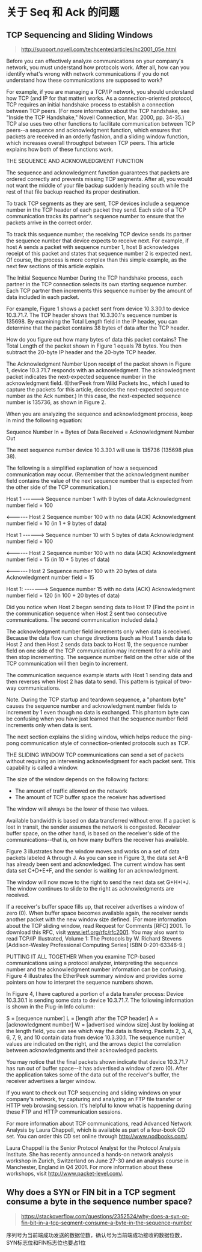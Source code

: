 # 关于 Seq 和 Ack 的问题


## TCP Sequencing and Sliding Windows

> http://support.novell.com/techcenter/articles/nc2001_05e.html

Before you can effectively analyze communications on your company's network, you must understand how protocols work. After all, how can you identify what's wrong with network communications if you do not understand how these communications are supposed to work?

For example, if you are managing a TCP/IP network, you should understand how TCP (and IP for that matter) works. As a connection-oriented protocol, TCP requires an initial handshake process to establish a connection between TCP peers. (For more information about the TCP handshake, see "Inside the TCP Handshake," Novell Connection, Mar. 2000, pp. 34-35.) TCP also uses two other functions to facilitate communication between TCP peers--a sequence and acknowledgment function, which ensures that packets are received in an orderly fashion, and a sliding window function, which increases overall throughput between TCP peers. This article explains how both of these functions work.

THE SEQUENCE AND ACKNOWLEDGMENT FUNCTION

The sequence and acknowledgment function guarantees that packets are ordered correctly and prevents missing TCP segments. After all, you would not want the middle of your file backup suddenly heading south while the rest of that file backup reached its proper destination.

To track TCP segments as they are sent, TCP devices include a sequence number in the TCP header of each packet they send. Each side of a TCP communication tracks its partner's sequence number to ensure that the packets arrive in the correct order.

To track this sequence number, the receiving TCP device sends its partner the sequence number that device expects to receive next. For example, if host A sends a packet with sequence number 1, host B acknowledges receipt of this packet and states that sequence number 2 is expected next. Of course, the process is more complex than this simple example, as the next few sections of this article explain.

The Initial Sequence Number
During the TCP handshake process, each partner in the TCP connection selects its own starting sequence number. Each TCP partner then increments this sequence number by the amount of data included in each packet.

For example, Figure 1 shows a packet sent from device 10.3.30.1 to device 10.3.71.7. The TCP header shows that 10.3.30.1's sequence number is 135698. By examining the Total Length field in the IP header, you can determine that the packet contains 38 bytes of data after the TCP header.

How do you figure out how many bytes of data this packet contains? The Total Length of the packet shown in Figure 1 equals 78 bytes. You then subtract the 20-byte IP header and the 20-byte TCP header.

The Acknowledgment Number
Upon receipt of the packet shown in Figure 1, device 10.3.71.7 responds with an acknowledgment. The acknowledgment packet indicates the next-expected sequence number in the acknowledgment field. (EtherPeek from Wild Packets Inc., which I used to capture the packets for this article, decodes the next-expected sequence number as the Ack number.) In this case, the next-expected sequence number is 135736, as shown in Figure 2.

When you are analyzing the sequence and acknowledgment process, keep in mind the following equation:

Sequence Number In + Bytes of Data Received = Acknowledgment Number Out

The next sequence number device 10.3.30.1 will use is 135736 (135698 plus 38).

The following is a simplified explanation of how a sequenced communication may occur. (Remember that the acknowledgment number field contains the value of the next sequence number that is expected from the other side of the TCP communication.)

Host 1 ------>
Sequence number 1 with 9 bytes of data
Acknowledgment number field = 100

<------ Host 2 
Sequence number 100 with no data (ACK) 
Acknowledgment number field = 10 (in 1 + 9 bytes of data) 

Host 1 ------> 
Sequence number 10 with 5 bytes of data 
Acknowledgment number field = 100 

<------ Host 2
Sequence number 100 with no data (ACK)
Acknowledgment number field = 15 (in 10 + 5 bytes of data)

<------ Host 2
Sequence number 100 with 20 bytes of data
Acknowledgment number field = 15

Host 1: ------->
Sequence number 15 with no data (ACK)
Acknowledgment number field = 120 (in 100 + 20 bytes of data)

Did you notice when Host 2 began sending data to Host 1? (Find the point in the communication sequence when Host 2 sent two consecutive communications. The second communication included data.)

The acknowledgment number field increments only when data is received. Because the data flow can change directions (such as Host 1 sends data to Host 2 and then Host 2 sends data back to Host 1), the sequence number field on one side of the TCP communication may increment for a while and then stop incrementing. The sequence number field on the other side of the TCP communication will then begin to increment.

The communication sequence example starts with Host 1 sending data and then reverses when Host 2 has data to send. This pattern is typical of two-way communications.

Note. During the TCP startup and teardown sequence, a "phantom byte" causes the sequence number and acknowledgment number fields to increment by 1 even though no data is exchanged. This phantom byte can be confusing when you have just learned that the sequence number field increments only when data is sent.

The next section explains the sliding window, which helps reduce the ping-pong communication style of connection-oriented protocols such as TCP.

THE SLIDING WINDOW
TCP communications can send a set of packets without requiring an intervening acknowledgment for each packet sent. This capability is called a window.

The size of the window depends on the following factors:

- The amount of traffic allowed on the network
- The amount of TCP buffer space the receiver has advertised

The window will always be the lower of these two values.

Available bandwidth is based on data transferred without error. If a packet is lost in transit, the sender assumes the network is congested. Receiver buffer space, on the other hand, is based on the receiver's side of the communications--that is, on how many buffers the receiver has available.

Figure 3 illustrates how the window moves and works on a set of data packets labeled A through J. As you can see in Figure 3, the data set A+B has already been sent and acknowledged. The current window has sent data set C+D+E+F, and the sender is waiting for an acknowledgment.

The window will now move to the right to send the next data set G+H+I+J. The window continues to slide to the right as acknowledgments are received.

If a receiver's buffer space fills up, that receiver advertises a window of zero (0). When buffer space becomes available again, the receiver sends another packet with the new window size defined. (For more information about the TCP sliding window, read Request for Comments [RFC] 2001. To download this RFC, visit www.ietf.org/rfc/rfc2001. You may also want to read TCP/IP Illustrated, Volume 1: The Protocols by W. Richard Stevens [Addison-Wesley Professional Computing Series] ISBN 0-201-63346-9.)

PUTTING IT ALL TOGETHER
When you examine TCP-based communications using a protocol analyzer, interpreting the sequence number and the acknowledgment number information can be confusing. Figure 4 illustrates the EtherPeek summary window and provides some pointers on how to interpret the sequence numbers shown.

In Figure 4, I have captured a portion of a data transfer process: Device 10.3.30.1 is sending some data to device 10.3.71.7. The following information is shown in the Plug-in Info column:

S = [sequence number] L = [length after the TCP header] A = [acknowledgment number] W = [advertised window size]
Just by looking at the length field, you can see which way the data is flowing. Packets 2, 3, 4, 6, 7, 9, and 10 contain data from device 10.3.30.1. The sequence number values are indicated on the right, and the arrows depict the correlation between acknowledgments and their acknowledged packets.

You may notice that the final packets shown indicate that device 10.3.71.7 has run out of buffer space--it has advertised a window of zero (0). After the application takes some of the data out of the receiver's buffer, the receiver advertises a larger window.

If you want to check out TCP sequencing and sliding windows on your company's network, try capturing and analyzing an FTP file transfer or HTTP web browsing session. It's helpful to know what is happening during these FTP and HTTP communication sessions.

For more information about TCP communications, read Advanced Network Analysis by Laura Chappell, which is available as part of a four-book CD set. You can order this CD set online through http://www.podbooks.com/.

Laura Chappell is the Senior Protocol Analyst for the Protocol Analysis Institute. She has recently announced a hands-on network analysis workshop in Zurich, Switzerland on June 27-30 and an analysis course in Manchester, England in Q4 2001. For more information about these workshops, visit http://www.packet-level.com/.


## Why does a SYN or FIN bit in a TCP segment consume a byte in the sequence number space?

> https://stackoverflow.com/questions/2352524/why-does-a-syn-or-fin-bit-in-a-tcp-segment-consume-a-byte-in-the-sequence-number


序列号为当前端成功发送的数据位数，确认号为当前端成功接收的数据位数，SYN标志位和FIN标志位也要占1位

